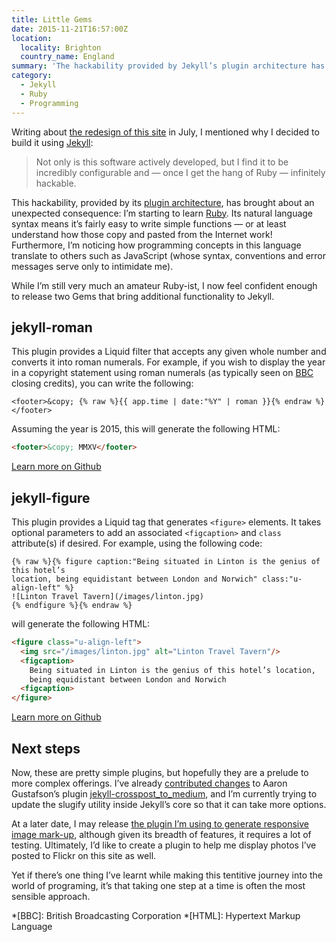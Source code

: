 ```yaml
---
title: Little Gems
date: 2015-11-21T16:57:00Z
location:
  locality: Brighton
  country_name: England
summary: 'The hackability provided by Jekyll’s plugin architecture has brought about an unexpected consequence: I’m starting to learn Ruby.'
category:
  - Jekyll
  - Ruby
  - Programming
---
```

Writing about [the redesign of this site][1] in July, I mentioned why I decided to build it using [Jekyll][2]:

> Not only is this software actively developed, but I find it to be incredibly configurable and — once I get the hang of Ruby — infinitely hackable.

This hackability, provided by its [plugin architecture][3], has brought about an unexpected consequence: I’m starting to learn [Ruby][4]. Its natural language syntax means it’s fairly easy to write simple functions — or at least understand how those copy and pasted from the Internet work! Furthermore, I’m noticing how programming concepts in this language translate to others such as JavaScript (whose syntax, conventions and error messages serve only to intimidate me).

While I’m still very much an amateur Ruby-ist, I now feel confident enough to release two Gems that bring additional functionality to Jekyll.

## jekyll-roman

This plugin provides a Liquid filter that accepts any given whole number and converts it into roman numerals. For example, if you wish to display the year in a copyright statement using roman numerals (as typically seen on [BBC][5] closing credits), you can write the following:

```liquid
<footer>&copy; {% raw %}{{ app.time | date:"%Y" | roman }}{% endraw %}</footer>
```

Assuming the year is 2015, this will generate the following HTML:

```html
<footer>&copy; MMXV</footer>
```

[Learn more on Github][6]

## jekyll-figure

This plugin provides a Liquid tag that generates `<figure>` elements. It takes optional parameters to add an associated `<figcaption>` and `class` attribute(s) if desired. For example, using the following code:

```liquid
{% raw %}{% figure caption:"Being situated in Linton is the genius of this hotel’s
location, being equidistant between London and Norwich" class:"u-align-left" %}
![Linton Travel Tavern](/images/linton.jpg)
{% endfigure %}{% endraw %}
```

will generate the following HTML:

```html
<figure class="u-align-left">
  <img src="/images/linton.jpg" alt="Linton Travel Tavern"/>
  <figcaption>
    Being situated in Linton is the genius of this hotel’s location,
    being equidistant between London and Norwich
  <figcaption>
</figure>
```

[Learn more on Github][7]

## Next steps

Now, these are pretty simple plugins, but hopefully they are a prelude to more complex offerings. I’ve already [contributed changes][8] to Aaron Gustafson’s plugin [jekyll-crosspost_to_medium][9], and I’m currently trying to update the slugify utility inside Jekyll’s core so that it can take more options.

At a later date, I may release [the plugin I’m using to generate responsive image mark-up][10], although given its breadth of features, it requires a lot of testing. Ultimately, I’d like to create a plugin to help me display photos I’ve posted to Flickr on this site as well.

Yet if there’s one thing I’ve learnt while making this tentitive journey into the world of programing, it’s that taking one step at a time is often the most sensible approach.

[1]: /2015/07/shipped
[2]: https://jekyllrb.com
[3]: https://jekyllrb.com/docs/plugins/
[4]: https://www.ruby-lang.org/en/
[5]: https://www.bbc.co.uk/commissioning/tv/production/articles/credits-branding-trademarks
[6]: https://github.com/paulrobertlloyd/jekyll-roman
[7]: https://github.com/paulrobertlloyd/jekyll-figure
[8]: https://github.com/aarongustafson/jekyll-crosspost-to-medium/pull/3
[9]: https://github.com/aarongustafson/jekyll-crosspost-to-medium
[10]: https://github.com/paulrobertlloyd/paulrobertlloyd-v3/blob/2c9a499/source/_plugins/picture.rb

*[BBC]: British Broadcasting Corporation
*[HTML]: Hypertext Markup Language
